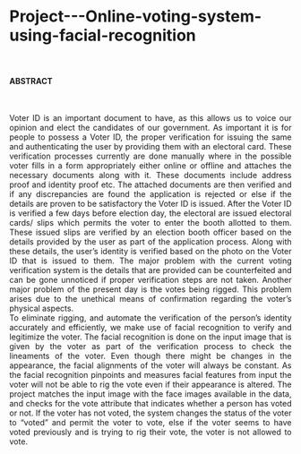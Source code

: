 # Project---Online-voting-system-using-facial-recognition 
<br>
<p align="center">
  
#### ABSTRACT

</p>
<br>
<p align="justify">
Voter ID is an important document to have, as this allows us to voice our opinion and elect the candidates of our government. As important it is for people to possess a Voter ID, the proper verification for issuing the same and authenticating the user by providing them with an electoral card. These verification processes currently are done manually where in the possible voter fills in a form appropriately either online or offline and attaches the necessary documents along with it. These documents include address proof and identity proof etc. The attached documents are then verified and if any discrepancies are found the application is rejected or else if the details are proven to be satisfactory the Voter ID is issued. After the Voter ID is verified a few days before election day, the electoral are issued electoral cards/ slips which permits the voter to enter the booth allotted to them. These issued slips are verified by an election booth officer based on the details provided by the user as part of the application process. Along with these details, the user’s identity is verified based on the photo on the Voter ID that is issued to them. The major problem with the current voting verification system is the details that are provided can be counterfeited and can be gone unnoticed if proper verification steps are not taken. Another major problem of the present day is the votes being rigged. This problem arises due to the unethical means of confirmation regarding the voter’s physical aspects. <br>
To eliminate rigging, and automate the verification of the person’s identity accurately and efficiently, we make use of facial recognition to verify and legitimize the voter. The facial recognition is done on the input image that is given by the voter as part of the verification process to check the lineaments of the voter. Even though there might be changes in the appearance, the facial alignments of the voter will always be constant. As the facial recognition pinpoints and measures facial features from input the voter will not be able to rig the vote even if their appearance is altered. The project matches the input image with the face images available in the data, and checks for the vote attribute that indicates whether a person has voted or not. If the voter has not voted, the system changes the status of the voter to “voted” and permit the voter to vote, else if the voter seems to have voted previously and is trying to rig their vote, the voter is not allowed to vote.
</p>
